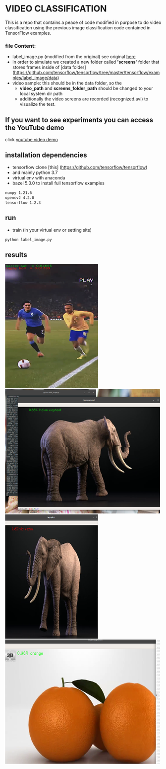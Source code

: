# VIDEO CLASSIFICATION

This is a repo that contains a peace of code modified in purpose to do video classification using the previous
image classification code contained in TensorFlow examples.

### file Content:
- label_image.py (modified from the original) see original [here](https://github.com/tensorflow/tensorflow/blob/master/tensorflow/examples/label_image/label_image.py)
- in order to simulate we created a new folder called **'screens'** folder that stores frames  inside of [data folder] (https://github.com/tensorflow/tensorflow/tree/master/tensorflow/examples/label_image/data)
- video sample: this should be in the data folder, so the
    - **video_path** and **screens_folder_path** should be changed to your local system dir path
    - additionally the video screens are recorded (recognized.avi) to visualize the test.

## If you want to see experiments you can access the YouTube demo

click [youtube video demo](https://www.youtube.com/watch?v=mZdsx-WhCwo&ab_channel=ErrolWilderdMamaniCondori)

## installation dependencies
* tensorflow clone [this] (https://github.com/tensorflow/tensorflow)
* and mainly python 3.7
* virtual env with anaconda
* bazel 5.3.0 to install full tensorflow examples

```
numpy 1.21.6
opencv2 4.2.0
tensorflow 1.2.3

```
## run
* train (in your virtual env or setting site)

```
python label_image.py
```

## results


<img src="demo.png" height="400" width="300" > <img src="demo_1.png" height="400" width="500" >
<img src="demo_2.png" height="400" width="300" > <img src="demo_3.png" height="400" width="500" >

